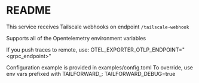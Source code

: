 # README

This service receives Tailscale webhooks on endpoint `/tailscale-webhook`

Supports all of the Opentelemetry environment variables

If you push traces to remote, use:
OTEL_EXPORTER_OTLP_ENDPOINT="<grpc_endpoint>"

Configuration example is provided in examples/config.toml
To override, use env vars prefixed with TAILFORWARD_:
TAILFORWARD_DEBUG=true
